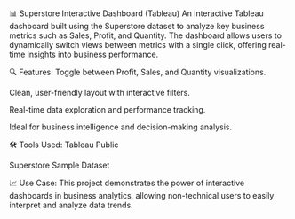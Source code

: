 📊 Superstore Interactive Dashboard (Tableau)
An interactive Tableau dashboard built using the Superstore dataset to analyze key business metrics such as Sales, Profit, and Quantity. The dashboard allows users to dynamically switch views between metrics with a single click, offering real-time insights into business performance.

🔍 Features:
Toggle between Profit, Sales, and Quantity visualizations.

Clean, user-friendly layout with interactive filters.

Real-time data exploration and performance tracking.

Ideal for business intelligence and decision-making analysis.

🛠️ Tools Used:
Tableau Public

Superstore Sample Dataset

📈 Use Case:
This project demonstrates the power of interactive dashboards in business analytics, allowing non-technical users to easily interpret and analyze data trends.
